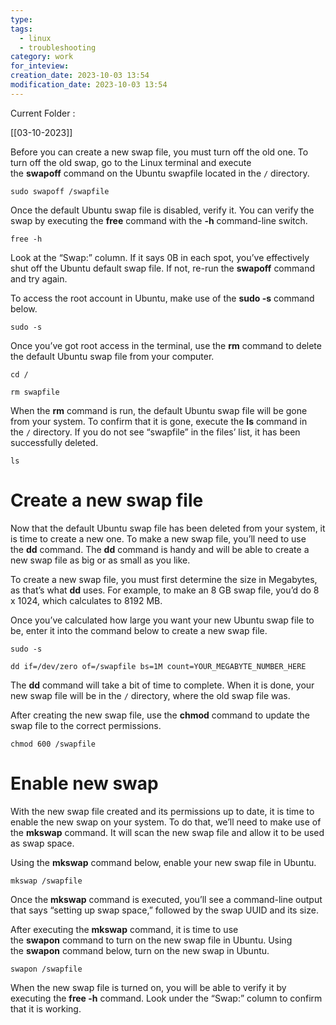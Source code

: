 ```yaml
---
type: 
tags:
  - linux
  - troubleshooting
category: work
for_inteview: 
creation_date: 2023-10-03 13:54
modification_date: 2023-10-03 13:54
---
```


Current Folder : 




[[03-10-2023]]


Before you can create a new swap file, you must turn off the old one. To turn off the old swap, go to the Linux terminal and execute the **swapoff** command on the Ubuntu swapfile located in the `/` directory.

```
sudo swapoff /swapfile
```

Once the default Ubuntu swap file is disabled, verify it. You can verify the swap by executing the **free** command with the **-h** command-line switch.

```
free -h
```

Look at the “Swap:” column. If it says 0B in each spot, you’ve effectively shut off the Ubuntu default swap file. If not, re-run the **swapoff** command and try again.

To access the root account in Ubuntu, make use of the **sudo -s** command below.

```
sudo -s
```

Once you’ve got root access in the terminal, use the **rm** command to delete the default Ubuntu swap file from your computer.

```
cd /

rm swapfile
```

When the **rm** command is run, the default Ubuntu swap file will be gone from your system. To confirm that it is gone, execute the **ls** command in the `/` directory. If you do not see “swapfile” in the files’ list, it has been successfully deleted.

```
ls
```

# **Create a new swap file**

Now that the default Ubuntu swap file has been deleted from your system, it is time to create a new one. To make a new swap file, you’ll need to use the **dd** command. The **dd** command is handy and will be able to create a new swap file as big or as small as you like.

To create a new swap file, you must first determine the size in Megabytes, as that’s what **dd** uses. For example, to make an 8 GB swap file, you’d do 8 x 1024, which calculates to 8192 MB.

Once you’ve calculated how large you want your new Ubuntu swap file to be, enter it into the command below to create a new swap file.

```
sudo -s

dd if=/dev/zero of=/swapfile bs=1M count=YOUR_MEGABYTE_NUMBER_HERE
```

The **dd** command will take a bit of time to complete. When it is done, your new swap file will be in the `/` directory, where the old swap file was.

After creating the new swap file, use the **chmod** command to update the swap file to the correct permissions.

```
chmod 600 /swapfile
```

# **Enable new swap**

With the new swap file created and its permissions up to date, it is time to enable the new swap on your system. To do that, we’ll need to make use of the **mkswap** command. It will scan the new swap file and allow it to be used as swap space.

Using the **mkswap** command below, enable your new swap file in Ubuntu.

```
mkswap /swapfile
```

Once the **mkswap** command is executed, you’ll see a command-line output that says “setting up swap space,” followed by the swap UUID and its size.



After executing the **mkswap** command, it is time to use the **swapon** command to turn on the new swap file in Ubuntu. Using the **swapon** command below, turn on the new swap in Ubuntu.

```
swapon /swapfile
```

When the new swap file is turned on, you will be able to verify it by executing the **free -h** command. Look under the “Swap:” column to confirm that it is working.
